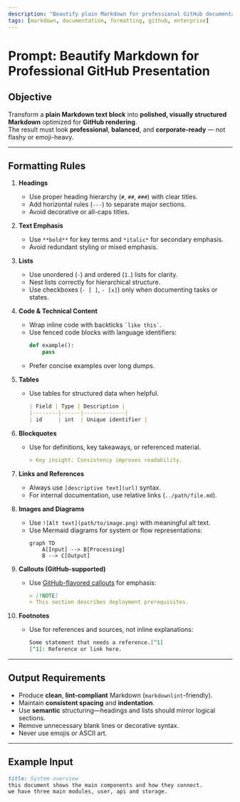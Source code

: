 ```yaml
---
description: "Beautify plain Markdown for professional GitHub documentation"
tags: [markdown, documentation, formatting, github, enterprise]
---
```


# Prompt: Beautify Markdown for Professional GitHub Presentation

## Objective
Transform a **plain Markdown text block** into **polished, visually structured Markdown** optimized for **GitHub rendering**.  
The result must look **professional**, **balanced**, and **corporate-ready** — not flashy or emoji-heavy.

---

## Formatting Rules

1. **Headings**
   - Use proper heading hierarchy (`#`, `##`, `###`) with clear titles.
   - Add horizontal rules (`---`) to separate major sections.
   - Avoid decorative or all-caps titles.

2. **Text Emphasis**
   - Use `**bold**` for key terms and `*italic*` for secondary emphasis.
   - Avoid redundant styling or mixed emphasis.

3. **Lists**
   - Use unordered (`-`) and ordered (`1.`) lists for clarity.
   - Nest lists correctly for hierarchical structure.
   - Use checkboxes (`- [ ]`, `- [x]`) only when documenting tasks or states.

4. **Code & Technical Content**
   - Wrap inline code with backticks `` `like this` ``.
   - Use fenced code blocks with language identifiers:
     ```python
     def example():
         pass
     ```
   - Prefer concise examples over long dumps.

5. **Tables**
   - Use tables for structured data when helpful.
     ```markdown
     | Field | Type | Description |
     |--------|------|-------------|
     | id     | int  | Unique identifier |
     ```

6. **Blockquotes**
   - Use for definitions, key takeaways, or referenced material.
     ```markdown
     > Key insight: Consistency improves readability.
     ```

7. **Links and References**
   - Always use `[descriptive text](url)` syntax.
   - For internal documentation, use relative links (`../path/file.md`).

8. **Images and Diagrams**
   - Use `![Alt text](path/to/image.png)` with meaningful alt text.
   - Use Mermaid diagrams for system or flow representations:
     ```mermaid
     graph TD
         A[Input] --> B[Processing]
         B --> C[Output]
     ```

9. **Callouts (GitHub-supported)**
   - Use [GitHub-flavored callouts](https://github.blog/changelog/2022-10-31-markdown-supports-footnotes-alerts/) for emphasis:
     ```markdown
     > [!NOTE]
     > This section describes deployment prerequisites.
     ```

10. **Footnotes**
    - Use for references and sources, not inline explanations:
      ```markdown
      Some statement that needs a reference.[^1]
      [^1]: Reference or link here.
      ```

---

## Output Requirements

- Produce **clean**, **lint-compliant** Markdown (`markdownlint`-friendly).
- Maintain **consistent spacing** and **indentation**.
- Use **semantic** structuring—headings and lists should mirror logical sections.
- Remove unnecessary blank lines or decorative syntax.
- Never use emojis or ASCII art.

---

## Example Input
```markdown
title: System overview
this document shows the main components and how they connect.
we have three main modules, user, api and storage.
```